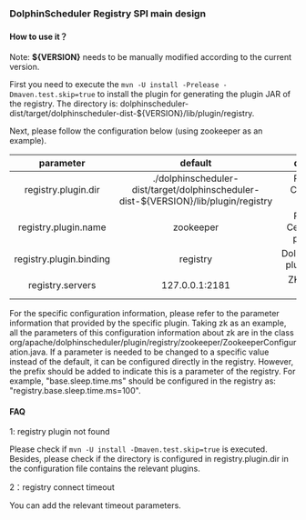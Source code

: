 ### DolphinScheduler Registry SPI main design

#### How to use it？

Note: **${VERSION}** needs to be manually modified according to the current version.

First you need to execute the `mvn -U install -Prelease -Dmaven.test.skip=true` to install the plugin for generating the plugin JAR of the registry. The directory is: dolphinscheduler-dist/target/dolphinscheduler-dist-${VERSION}/lib/plugin/registry.

Next,  please follow the configuration below (using zookeeper as an example).

|        parameter        | default                                                     | description                             |
| :---------------------: | :----------------------------------------------------------: | :--------------------------------------: |
|   registry.plugin.dir   | ./dolphinscheduler-dist/target/dolphinscheduler-dist-${VERSION}/lib/plugin/registry | Registration Center Plugin Directory     |
| registry.plugin.name  | zookeeper                                                    | Registration Center specific plugin name |
| registry.plugin.binding | registry                                                     | Dolphinscheduler plugin category         |
|    registry.servers     | 127.0.0.1:2181                                               | ZK connection address                    |

For the specific configuration information, please refer to the parameter information that provided by the specific plugin. Taking zk as an example, all the parameters of this configuration information about zk are in the class org/apache/dolphinscheduler/plugin/registry/zookeeper/ZookeeperConfiguration.java. If a parameter is needed to be changed to a specific value instead of the default, it can be configured directly in the registry. However, the prefix should be added to indicate this is a parameter of the registry. For example, "base.sleep.time.ms" should be configured in the registry as: "registry.base.sleep.time.ms=100".

#### FAQ

1: registry plugin not found

Please check if `mvn -U install -Dmaven.test.skip=true` is executed. Besides, please check if the directory is configured in registry.plugin.dir in the configuration file contains the relevant plugins.

2：registry connect timeout

You can add the relevant timeout parameters.
